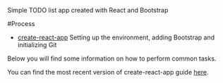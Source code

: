 Simple TODO list app created with React and Bootstrap

#Process

- [create-react-app](https://github.com/facebookincubator/create-react-app)
Setting up the environment, adding Bootstrap and initializing Git<br>

Below you will find some information on how to perform common tasks.<br>

You can find the most recent version of create-react-app guide [here](https://github.com/facebookincubator/create-react-app/blob/master/packages/react-scripts/template/README.md).